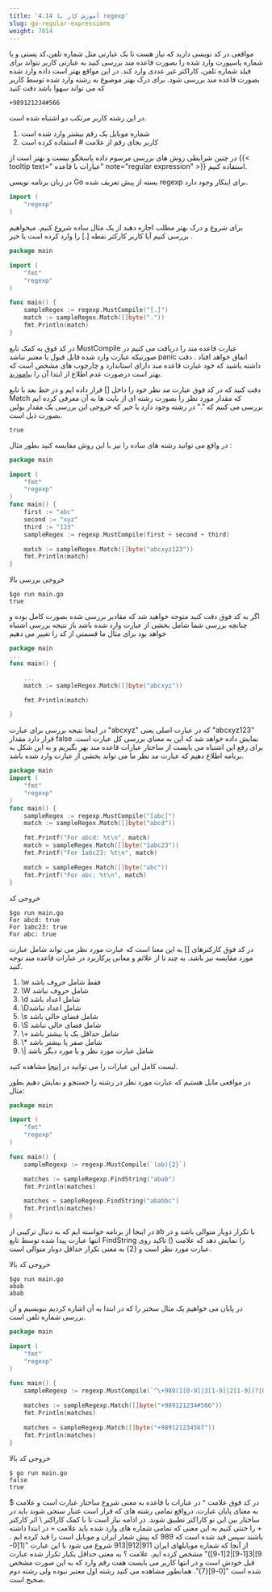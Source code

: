 ```yaml
---
title: '4.14 آموزش کار با regexp'
slug: go-regular-expressions
weight: 7014
---
```


مواقعی در کد نویسی دارید که نیاز هست تا یک عبارتی مثل شماره تلفن،کد پستی و یا شماره پاسپورت وارد شده را بصورت قاعده مند بررسی کنید به عبارتی کاربر نتواند برای فیلد شماره تلفن، کاراکتر غیر عددی وارد کند. در این مواقع بهتر است داده وارد شده بصورت قاعده مند بررسی شود. برای درک بهتر موضوع به رشته وارد شده توسط کاربر که می تواند سهوا باشد دقت کنید
```
+989121234#566
```

در این رشته کاربر مرتکب دو اشتباه شده است.
1. شماره موبایل یک رقم بیشتر وارد شده است
2. کاربر بجای رقم از علامت # استفاده کرده است

در چنین شرایطی روش های بررسی مرسوم داده پاسخگو نیست و بهتر است از {{< tooltip text=" عبارات با قاعده" note="regular expression" >}} استفاده کنیم.

در زبان برنامه نویسی Go  بسته از پیش تعریف شده regexp برای اینکار وجود دارد.
```go
import (
    "regexp"
)
```
برای شروع و درک بهتر مطلب اجازه دهید از یک مثال ساده شروع کنیم. میخواهیم بررسی کنیم آیا کاربر کارکتر نقطه [.] را وارد کرده است یا خیر .

```go
package main

import (
    "fmt"
    "regexp"
)

func main() {
    sampleRegex := regexp.MustCompile("[.]")
    match := sampleRegex.Match([]byte("."))
    fmt.Println(match)
}
```
در کد فوق به کمک تابع MustCompile عبارت قاعده مند را دریافت می کنیم در صورتیکه عبارت وارد شده قابل قبول یا معتبر نباشد panic اتفاق خواهد افتاد . دقت داشته باشید که خود عبارت قاعده مند دارای استاندارد و چارچوب های مشخص است که بهتر است درصورت عدم اطلاع از ابتدا آن را [بیاموزید](https://regexlearn.com/). 

دقت کنید که در کد فوق عبارت مد نظر خود را داخل [] قرار داده ایم و در خط بعد با تابع Match که مقدار مورد نظر را بصورت رشته ای از بایت ها به آن معرفی کرده ایم  بررسی می کنیم که "." در رشته وجود دارد یا خیر که خروجی این بررسی یک مقدار بولین بصورت ذیل است.
```
true
```
در واقع می توانید رشته های ساده را نیز با این روش مقایسه کنید بطور مثال :
```go
package main

import (
    "fmt"
    "regexp"
)
func main() {
    first := "abc"
    second := "xyz"
    third := "123"
    sampleRegex := regexp.MustCompile(first + second + third)

    match := sampleRegex.Match([]byte("abcxyz123"))
    fmt.Println(match)
}
```
خروجی بررسی بالا
```shell
$go run main.go
true
```
اگر به کد فوق دقت کنید متوجه خواهید شد که مقادیر بررسی شده بصورت کامل بوده و چنانچه بررسی شما شامل بخشی از عبارت وارد شده باشد باز نتیجه بررسی اشتباه خواهد بود برای مثال ما قسمتی از کد را تغییر می دهیم 
```go
package main
...
func main() {

	...
    match := sampleRegex.Match([]byte("abcxyz"))

    fmt.Println(match)

}
```
در اینجا نتیجه بررسی برای عبارت "abcxyz" که در عبارت اصلی یعنی "abcxyz123" قرار دارد مقدار false نمایش داده خواهد شد که این به معنای بررسی کل عبارت است. برای رفع این اشتباه می بایست از ساختار عبارات قاعده مند بهر بگیریم و به این شکل به برنامه اطلاع دهیم که عبارت مد نظر ما می تواند بخشی از عبارت وارد شده باشد.

```go
package main
import (
    "fmt"
    "regexp"
)
func main() {
    sampleRegex := regexp.MustCompile("[abc]")
    match := sampleRegex.Match([]byte("abcd"))

    fmt.Printf("For abcd: %t\n", match)
    match = sampleRegex.Match([]byte("1abc23"))
    fmt.Printf("For 1abc23: %t\n", match)

    match = sampleRegex.Match([]byte("abc"))
    fmt.Printf("For abc: %t\n", match)
}
```
خروجی کد
```shell
$go run main.go
For abcd: true
For 1abc23: true
For abc: true
```
در کد فوق کارکترهای [] به این معنا است که عبارت مورد نظر می تواند شامل عبارت مورد مقایسه نیز باشد. 
به چند تا از علائم و معانی پرکاربرد در عبارات قاعده مند توجه کنید.
1. \\w فقط شامل حروف باشد
2. \\W شامل حروف نباشد
3. \\d شامل اعداد باشد
4. \\Dشامل اعداد نباشد
5. \\s شامل فضای خالی باشد
6. \\S شامل فضای خالی نباشد 
7. \\+ شامل حداقل یک یا بیشتر باشد
8. \\* شامل صفر یا بیشتر باشد 
9. \\| شامل عبارت مورد نظر و یا مورد دیگر باشد 

لیست کامل این عبارات را می توانید در [اینجا](https://regexlearn.com/cheatsheet) مشاهده کنید.

در مواقعی  مایل هستیم که عبارت مورد نظر در رشته را جستجو و نمایش دهیم بطور مثال:
```go
package main

import (
	"fmt"
	"regexp"
)

func main() {
	sampleRegexp := regexp.MustCompile(`(ab){2}`)

	matches := sampleRegexp.FindString("abab")
	fmt.Println(matches)

	matches = sampleRegexp.FindString("ababbc")
	fmt.Println(matches)
}
```
در اینجا از برنامه خواسته ایم که به دنبال ترکیبی از ab با تکرار دوبار متوالی باشد و در انتها عبارت پیدا شده توسط تابع FindString را نمایش دهد که علامت () تاکید روی عبارت مورد نظر است و {2} به معنی تکرار حداقل دوبار متوالی است.

خروجی کد بالا
```shell
$go run main.go
abab
abab
```

در پایان می خواهیم یک مثال سختر را که در ابتدا به آن اشاره کردیم بنویسیم و آن بررسی شماره تلفن است.
```go
package main

import (
	"fmt"
	"regexp"
)

func main() {
	sampleRegexp := regexp.MustCompile(`^\+989(1[0-9]|3[1-9]|2[1-9])?[0-9]{7}$`)

	matches := sampleRegexp.Match([]byte("+989121234#566"))
	fmt.Println(matches)

	matches = sampleRegexp.Match([]byte("+989121234567"))
	fmt.Println(matches)
}
```
خروجی کد بالا
```shell
$ go run main.go
false
true
```


در کد فوق علامت ^ در عبارات با قاعده به معنی شروع ساختار عبارت است و علامت $ به معنای پایان عبارت. درواقع تمامی رشته های که قرار است عتبار سنجی شوند باید در ساختار بین این تو کاراکتر تطبیق شوند.
در ادامه نیاز است تا با کمک کاراکتر \\ اثر کارکتر + را خنثی کنیم به این معنی که تمامی شماره های وارد شده باید علامت + در ابتدا داشته باشند سپس قید شده است که 989 که پیش شمار ایران و موبایل است را قید کرده ایم .
از آنجا که شماره موبایلهای ایران 911|912|913 شروع می شود  با این عبارت "(1[0-9]|3[1-9]|2[1-9])" مشخص کرده ایم.
علامت ؟ به معنی حداقل یکبار تکرار شده عبارت قبل خودش است و در انتها کاربر می بایست هفت رقم وارد که به این صورت مشخص شده است "[0-9]{7}". 
همانطور مشاهده می کنید رشته اول معتبر نبوده ولی رشته دوم صحیح است.
